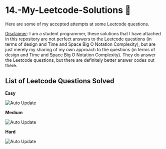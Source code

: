 # 14.-My-Leetcode-Solutions :dart:
Here are some of my accepted attempts at some Leetcode questions.

<ins>Disclaimer</ins>: I am a student programmer, these solutions that I have attached in this repository are not perfect answers to the Leetcode questions (in terms of design 
and Time and Space Big O Notation Complexity), but are just merely my sharing of my own approach to the questions (in terms of design and Time and Space Big O Notation Complexity).
They do answer the Leetcode questions, but there are definitely better answer codes out there. 

## List of Leetcode Questions Solved
**Easy**

![Auto Update](https://github.com/WindJammer6/14.My_Leetcode_Solutions/actions/workflows/Update_README.yml/badge.svg)

**Medium**

![Auto Update](https://github.com/BrandonTang89/Competitive_Programming_4_Solutions/actions/workflows/Update_README.yml/badge.svg)

**Hard**

![Auto Update](https://github.com/BrandonTang89/Competitive_Programming_4_Solutions/actions/workflows/Update_README.yml/badge.svg)
